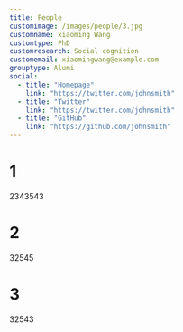 ```yaml
---
title: People
customimage: /images/people/3.jpg
customname: xiaoming Wang
customtype: PhD
customresearch: Social cognition
customemail: xiaomingwang@example.com
grouptype: Alumi
social:
  - title: "Homepage"
    link: "https://twitter.com/johnsmith"
  - title: "Twitter"
    link: "https://twitter.com/johnsmith"
  - title: "GitHub"
    link: "https://github.com/johnsmith"
---
```


# 1
2343543

# 2
32545

# 3
32543
